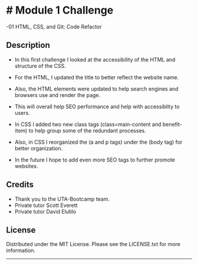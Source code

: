 # # Module 1 Challenge
-01 HTML, CSS, and Git: Code Refactor

## Description
- In this first challenge I looked at the accessibility of the HTML and structure of the CSS.
- For the HTML, I updated the title to better reflect the website name.
- Also, the HTML elements were updated to help search engines and browsers use and render the page.
- This will overall help SEO performance and help with accessiblity to users.
- In CSS I added two new class tags (class=main-content and benefit-item) to help group some of the redundant processes.
- Also, in CSS I reorganized the (a and p tags) under the (body tag) for better organization.

- In the future I hope to add even more SEO tags to further promote websites.

## Credits
- Thank you to the UTA-Bootcamp team.
- Private tutor Scott Everett
- Private tutor David Elutilo

## License

Distributed under the MIT License. Please see the LICENSE.txt for more information.

---

